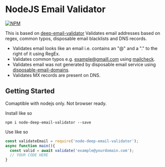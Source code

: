 # NodeJS Email Validator

[![NPM](https://nodei.co/npm/node-deep-email-validator.png)](https://nodei.co/npm/node-deep-email-validator/)

This is based on [deep-email-validator](https://nodei.co/npm/deep-email-validator/)
Validates email addresses based on regex, common typos, disposable email blacklists and DNS records.

- Validates email looks like an email i.e. contains an "@" and a "." to the right of it using RegEx.
- Validates common typos e.g. example@gmaill.com using [mailcheck](https://github.com/mailcheck/mailcheck).
- Validates email was not generated by disposable email service using [disposable-email-domains](https://github.com/ivolo/disposable-email-domains).
- Validates MX records are present on DNS.


## Getting Started

Comaptible with nodejs only. Not browser ready.

Install like so

```
npm i node-deep-email-validator --save
```

Use like so

```typescript
const validateEmail = require('node-deep-email-validator');
async function main(){
  const valid = await validate('example@yourdomain.com');
  // YOUR CODE HERE
}
```
